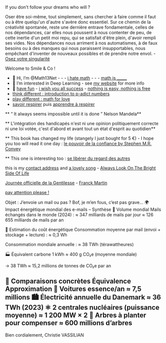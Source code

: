 If you don't follow your dreams who will ?

Oser être soi-même, tout simplement, sans chercher à faire comme il faut ou à être quelqu'un d'autre s'avère donc essentiel. Sur ce chemin de la créativité spontanée, reste une dernière entrave fondamentale, celles de nos dépendances, car elles nous poussent à nous contenter de peu, de cette inertie d'un petit moi repu, qui se satisfait d'être plein, d'avoir rempli ses vides. Nos dépendances nous arriment à nos automatismes, à de faux besoins ou à des manques qui nous paraissent insupportables, nous empêchant d'inventer de nouveaux possibles et de prendre notre envol. - [Osez votre singularité](https://www.babelio.com/livres/Tomasella-Osez-votre-singularite/1376694)

Welcome to Smile & Co !

- 👋 Hi, I’m @Math13Net - - - [i hate math](https://youtu.be/ytVneQUA5-c) - - - [math is _____](https://youtu.be/hB6bfw622fo)
- 👀 I’m interested in Deep Learning - see [my website](https://sites.google.com/view/introduction-deep-learning/accueil) for more info
- 🌱 [have fun](https://youtu.be/CwzjlmBLfrQ) - [i wish you all success](https://youtu.be/1bumPyvzCyo) - [nothing is easy, nothing is free](https://youtu.be/SSV2ynRScQA)
- [think different : introduction to p-adict numbers](https://youtu.be/3gyHKCDq1YA?si=h53LGlX32wGySUCS)
- [play different : math for love](https://mathforlove.com/)
- [savoir respirer](https://youtu.be/RIjjUxwaqTI?si=Es2jer2tbDO15Q9s) puis [apprendre à respirer](https://www.mrjamesnestor.com/breathing-videos)

** “ It always seems impossible until it is done ” Nelson Mandela**  
  
** L'intégration des handicapés n'est ni une opinion politiquement correcte ni une loi votée, c'est d'abord et avant tout un état d'esprit au quotidien**  

** This book has changed my life (stangely I just bought for 5 €) - I hope you too will read it one day : [le pouvoir de la confiance by Stephen M.R. Convey](https://www.amazon.fr/pouvoir-confiance-Stephen-Covey/dp/229002578X)

** This one is interesting too :  [se libérer du regard des autres](https://youtu.be/3-FiqgVzXqY?si=8HbjLOqddBy9L13J)
  
  this is my [contact address](https://youtu.be/nq-dchJPXGA)
  and [a lovely song](https://youtu.be/BR6pYICqZT0?si=1ZS4wxUYN_nfHw3s) - [Always Look On The Bright Side Of Life](https://youtu.be/SJUhlRoBL8M?si=1bZYnOg0n-davdg8)

[Journée officielle de la Gentilesse](https://www.journeedelagentillesse.ca/) - [Franck Martin](https://www.editions-eyrolles.com/auteurs/franck-martin)

[pay attention please !](https://youtu.be/4GEoTPQj91I?si=9idt9YRTsdtKO05v)


Objet : J’envoie un mail ou pas ? Bof, je m’en fous, c’est pas grave...
🌍 Impact énergétique mondial des e-mails – Synthèse
📩 Volume mondial
Mails échangés dans le monde (2024) :
≈ 347 milliards de mails par jour
≈ 126 655 milliards de mails par an

🔋 Estimation du coût énergétique
Consommation moyenne par mail (envoi + stockage + lecture) :
≈ 0,3 Wh

Consommation mondiale annuelle :
≈ 38 TWh (térawattheures)

🏭 Équivalent carbone
1 kWh ≈ 400 g CO₂e (moyenne mondiale)

→ 38 TWh ≈ 15,2 millions de tonnes de CO₂e par an

🟰 Comparaisons concrètes
Équivalence	Approximation
🚗 Voitures essence/an	≈ 7,5 millions
🏙️ Électricité annuelle du Danemark	≈ 36 TWh (2023)
⚛️ 2 centrales nucléaires (puissance moyenne)	≈ 1 200 MW × 2
🌲 Arbres à planter pour compenser	≈ 600 millions d’arbres
--
Bien cordialement,
Christie VASSILIAN


<!---
Math13Net/Math13Net is a ✨ special ✨ repository because its `README.md` (this file) appears on your GitHub profile.
You can click the Preview link to take a look at your changes.


--->


